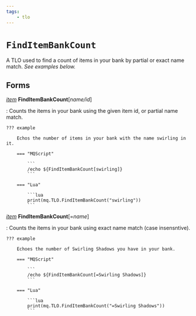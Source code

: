 ```yaml
---
tags:
    - tlo
---
```

# `FindItemBankCount`

A TLO used to find a count of items in your bank by partial or exact name match. _See examples below._

## Forms

[_item_][item] **FindItemBankCount**[_name/id_]

:   Counts the items in your bank using the given item id, or partial name match.

    ??? example

        Echos the number of items in your bank with the name swirling in it.

        === "MQScript"

            ```
            /echo ${FindItemBankCount[swirling]}
            ```

        === "Lua"

            ```lua
            print(mq.TLO.FindItemBankCount("swirling"))
            ```


[_item_][item] **FindItemBankCount**[=_name_]

:   Counts the items in your bank using exact name match (case insensntive).

    ??? example

        Echoes the number of Swirling Shadows you have in your bank.

        === "MQScript"

            ```
            /echo ${FindItemBankCount[=Swirling Shadows]}
            ```

        === "Lua"

            ```lua
            print(mq.TLO.FindItemBankCount("=Swirling Shadows"))
            ```


[item]: ../data-types/datatype-item.md
